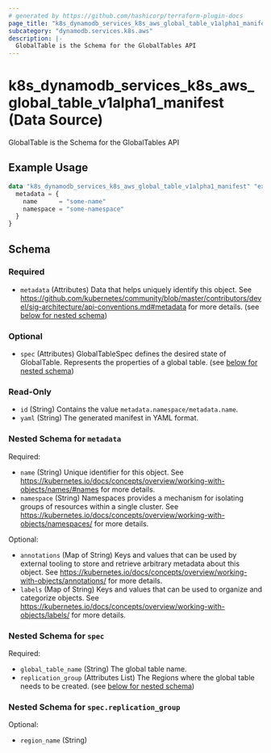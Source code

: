 ```yaml
---
# generated by https://github.com/hashicorp/terraform-plugin-docs
page_title: "k8s_dynamodb_services_k8s_aws_global_table_v1alpha1_manifest Data Source - terraform-provider-k8s"
subcategory: "dynamodb.services.k8s.aws"
description: |-
  GlobalTable is the Schema for the GlobalTables API
---
```


# k8s_dynamodb_services_k8s_aws_global_table_v1alpha1_manifest (Data Source)

GlobalTable is the Schema for the GlobalTables API

## Example Usage

```terraform
data "k8s_dynamodb_services_k8s_aws_global_table_v1alpha1_manifest" "example" {
  metadata = {
    name      = "some-name"
    namespace = "some-namespace"
  }
}
```

<!-- schema generated by tfplugindocs -->
## Schema

### Required

- `metadata` (Attributes) Data that helps uniquely identify this object. See https://github.com/kubernetes/community/blob/master/contributors/devel/sig-architecture/api-conventions.md#metadata for more details. (see [below for nested schema](#nestedatt--metadata))

### Optional

- `spec` (Attributes) GlobalTableSpec defines the desired state of GlobalTable.  Represents the properties of a global table. (see [below for nested schema](#nestedatt--spec))

### Read-Only

- `id` (String) Contains the value `metadata.namespace/metadata.name`.
- `yaml` (String) The generated manifest in YAML format.

<a id="nestedatt--metadata"></a>
### Nested Schema for `metadata`

Required:

- `name` (String) Unique identifier for this object. See https://kubernetes.io/docs/concepts/overview/working-with-objects/names/#names for more details.
- `namespace` (String) Namespaces provides a mechanism for isolating groups of resources within a single cluster. See https://kubernetes.io/docs/concepts/overview/working-with-objects/namespaces/ for more details.

Optional:

- `annotations` (Map of String) Keys and values that can be used by external tooling to store and retrieve arbitrary metadata about this object. See https://kubernetes.io/docs/concepts/overview/working-with-objects/annotations/ for more details.
- `labels` (Map of String) Keys and values that can be used to organize and categorize objects. See https://kubernetes.io/docs/concepts/overview/working-with-objects/labels/ for more details.


<a id="nestedatt--spec"></a>
### Nested Schema for `spec`

Required:

- `global_table_name` (String) The global table name.
- `replication_group` (Attributes List) The Regions where the global table needs to be created. (see [below for nested schema](#nestedatt--spec--replication_group))

<a id="nestedatt--spec--replication_group"></a>
### Nested Schema for `spec.replication_group`

Optional:

- `region_name` (String)

